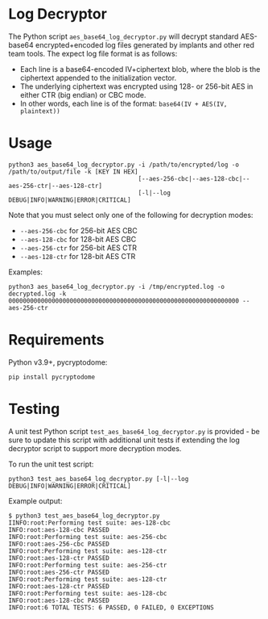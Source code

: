 # Log Decryptor

The Python script `aes_base64_log_decryptor.py` will decrypt standard AES-base64 encrypted+encoded log files generated by implants and other red team tools.
The expect log file format is as follows:

- Each line is a base64-encoded IV+ciphertext blob, where the blob is the ciphertext appended to the initialization vector.
- The underlying ciphertext was encrypted using 128- or 256-bit AES in either CTR (big endian) or CBC mode.
- In other words, each line is of the format: `base64(IV + AES(IV, plaintext))`

# Usage

```
python3 aes_base64_log_decryptor.py -i /path/to/encrypted/log -o /path/to/output/file -k [KEY IN HEX]
                                    [--aes-256-cbc|--aes-128-cbc|--aes-256-ctr|--aes-128-ctr]
                                    [-l|--log DEBUG|INFO|WARNING|ERROR|CRITICAL]
```

Note that you must select only one of the following for decryption modes:

- `--aes-256-cbc` for 256-bit AES CBC
- `--aes-128-cbc` for 128-bit AES CBC
- `--aes-256-ctr` for 256-bit AES CTR
- `--aes-128-ctr` for 128-bit AES CTR

Examples:

```
python3 aes_base64_log_decryptor.py -i /tmp/encrypted.log -o decrypted.log -k 0000000000000000000000000000000000000000000000000000000000000000 --aes-256-ctr
```

# Requirements

Python v3.9+, pycryptodome:

```
pip install pycryptodome
```

# Testing

A unit test Python script `test_aes_base64_log_decryptor.py` is provided - be sure to update this script with additional unit tests if extending
the log decryptor script to support more decryption modes.

To run the unit test script:

```
python3 test_aes_base64_log_decryptor.py [-l|--log DEBUG|INFO|WARNING|ERROR|CRITICAL]
```

Example output:

```
$ python3 test_aes_base64_log_decryptor.py
IINFO:root:Performing test suite: aes-128-cbc
INFO:root:aes-128-cbc PASSED
INFO:root:Performing test suite: aes-256-cbc
INFO:root:aes-256-cbc PASSED
INFO:root:Performing test suite: aes-128-ctr
INFO:root:aes-128-ctr PASSED
INFO:root:Performing test suite: aes-256-ctr
INFO:root:aes-256-ctr PASSED
INFO:root:Performing test suite: aes-128-ctr
INFO:root:aes-128-ctr PASSED
INFO:root:Performing test suite: aes-128-cbc
INFO:root:aes-128-cbc PASSED
INFO:root:6 TOTAL TESTS: 6 PASSED, 0 FAILED, 0 EXCEPTIONS
```
